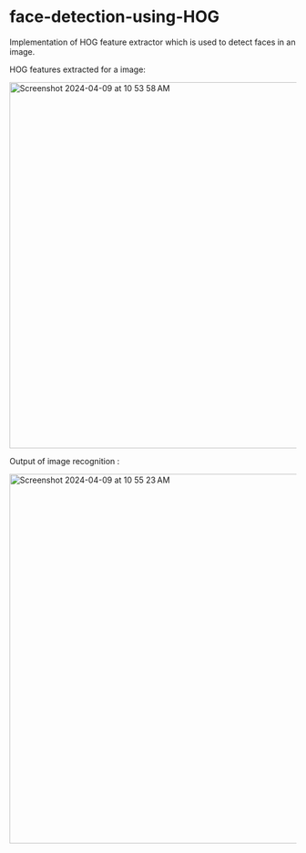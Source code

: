 # face-detection-using-HOG
Implementation of HOG feature extractor which is used to detect faces in an image. 

HOG features extracted for a image:

<img width="642" alt="Screenshot 2024-04-09 at 10 53 58 AM" src="https://github.com/mohitydv09/face-detection-using-HOG/assets/101336175/dc48ff25-003d-4185-b00b-88ab9da102cc">

Output of image recognition :

<img width="648" alt="Screenshot 2024-04-09 at 10 55 23 AM" src="https://github.com/mohitydv09/face-detection-using-HOG/assets/101336175/00831815-ceef-4dac-8661-353a91f79aae">
